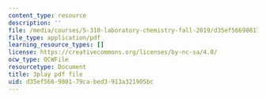 ```yaml
---
content_type: resource
description: ''
file: /media/courses/5-310-laboratory-chemistry-fall-2019/d35ef566980179cabed3913a321905bc_sV_yiHbMUF8.pdf
file_type: application/pdf
learning_resource_types: []
license: https://creativecommons.org/licenses/by-nc-sa/4.0/
ocw_type: OCWFile
resourcetype: Document
title: 3play pdf file
uid: d35ef566-9801-79ca-bed3-913a321905bc
---
```

